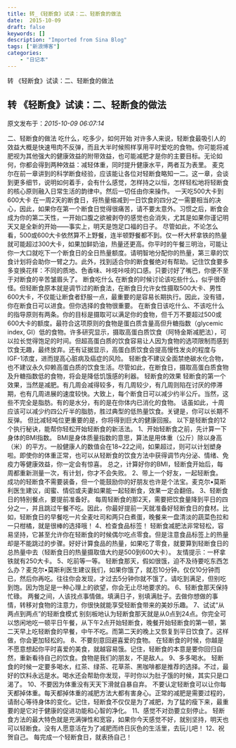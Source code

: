 ```yaml
---
title: 转_《轻断食》试读：二、轻断食的做法
date:  2015-10-09
draft: false
keywords: []
description: "Imported from Sina Blog"
tags: ["新浪博客"]
categories: 
    - "日记本"
---
```

转 《轻断食》试读：二、轻断食的做法
## 转 《轻断食》试读：二、轻断食的做法

 原文发布于：*2015-10-09 06:07:14*

二、轻断食的做法 吃什么，吃多少，如何开始
对许多人来说，轻断食最吸引人的效益大概是快速甩肉不反弹，而且大半时候照样享用平时爱吃的食物。你可能将减肥视为其他强大的健康效益的附带效益，也可能减肥才是你的主要目标。无论如何，你都会得到两种效益：减轻体重，同时提升健康水平，两者互为表里。
麦克尔在前一章讲到的科学断食经验，应该能让各位对轻断食略知一二。这一章，会谈到更多细节，说明如何着手，会有什么感觉，怎样持之以恒，怎样轻松地将轻断食的核心原则融入日常生活的韵律中。然后一切任由你来操作。
一天吃500大卡到600大卡
在一周2天的断食日，将热量缩减到一日饮食的四分之一需要相当的决心，因此，如果你在第一个断食日觉得很痛苦，请不要太意外。习惯之后，断食会成为你的第二天性，一开始口腹之欲被剥夺的感觉也会消失，尤其是如果你谨记明天又是全新的开始——事实上，明天是饱足口福的日子。
尽管如此，不论怎么看，500或600大卡依然算不上野餐，连半顿野餐都不到。仅一杯大杯拿铁的热量就可能超过300大卡，如果加鲜奶油，热量还更高。你平时的午餐三明治，可能让你一大口就吃下一个断食日的全日热量额度。请明智地分配你的热量，第三章的饮食计划将会助你一臂之力。此外，找到适合你的断食餐绝对有帮助。记住饮食要多多变换花样：不同的质地、色香味、咔吱咔吱的口感。只要讨好了嘴巴，你便不至于对断食的辛苦皱眉头了。
断食吃什么
在断食的时候讨论该吃些什么，似乎很奇怪。但轻断食原本就是调节过的断食法，在断食日允许女性摄取500大卡、男性600大卡，不仅能让断食者舒服一点，最重要的是容易长期执行。因此，没有错，你在断食日可以进食。但你选择的食物很重要。
在断食日该吃什么、不该吃什么的指导原则有两条。你的目标是摄取可以满足你的食物，但千万不要超过500或600大卡的额度。最符合这项原则的食物是蛋白质含量高但升糖指数（glycemic
index,
GI）低的食物。许多研究显示，摄取高蛋白质饮食（阿特金斯减肥法），可以拉长觉得饱足的时间。但超高蛋白质的饮食容易让人因为食物的选项限制而感到饮食无趣，最终放弃。还有证据显示，高蛋白质饮食会提高慢性发炎的程度与IGF-1浓度，进而提高心脏病及癌症的风险。
轻断食不建议全面禁绝碳水化合物，也不建议永久仰赖高蛋白质的饮食生活。尽管如此，在断食日，摄取高蛋白质食物及升糖指数低的食物，将会是降低饥饿感的利器。
轻断食的效果
轻断食的第一个效果，当然是减肥。有几周会减得较多，有几周较少，有几周则陷在讨厌的停滞期，也有几周进展的速度较快。大致上，每个断食日可以减少约半公斤。当然，这些不完全是脂肪。有的是水分，有的是在你体内已消化的食物。
话虽如此，十周应该可以减少约四公斤半的脂肪，胜过典型的低热量饮食。关键是，你可以长期不反弹。
但比减轻吨位更重要的是，你将得到巨大的健康回报。 以下是轻断食的12个执行秘诀，能帮你轻松开始轻断食的新活法。
1、开始轻断食之前，先计算一下身体的BMI指数。
BMI是身体质量指数的意思，算法是用体重（公斤）除以身高（米）的平方。一般健康人的数值会在18~22之间，如果超过，则可以计划塑身啦。即使你的体重正常，也可以从轻断食的饮食方法中获得调节内分泌、情绪、免疫力等健康效益，你一定会有惊喜。
总之，计算好你的BMI，轻断食开始后，每周都重新测量一次，有计划，你才不会失败。 2、带上一个好友，一起轻断食。
成功的轻断食不需要装备，但一个能鼓励你的好朋友也许是个法宝。麦克尔&bull;莫斯利医生建议，闺蜜、情侣或夫妻如果能一起轻断食，效果一定会翻倍。
3、轻断食日的特别餐点，要提前准备好。
每周轻断食的那2天，需要把饮食量降到平日的四分之一，并且跳过午餐不吃。因此，你最好提前一天就准备好轻断食日的食材。比如，轻断食日的早餐吃一片全麦吐司和两只白煮蛋，晚餐来一盘清淡的蔬菜色拉和一只柑橘，就是很棒的选择哦！
4、检查食品标签！
轻断食减肥法非常轻松，容易坚持，它甚至允许你在轻断食的时候偶尔吃点零食。但是注意食品标签上的热量却是不能跳过的步骤。好好计算食品的热量，如果吃了零食，就要算到轻断食日的总热量中去（轻断食日的热量摄取值大约是500到600大卡）。
友情提示：一杯拿铁就有250大卡。 5、吃前等一等。
轻断食那天，假如很饿，迫不及待要吃东西怎么办？麦克尔&bull;莫斯利医生建议我们，如果你饿了，就忍10分钟。仅仅10分钟而已，然后你再吃。往往你会发现，才过去5分钟你就不饿了。请吃到满足，但别吃到饱。因为饱足是一种心理上的欲望，你会无止尽地要求的。
6、轻断食那天保持忙碌。
两餐之间，人该找点事情做。填满日子，别填满肚子。去做你想做的事情，转移对食物的注意力，你很快就能享受轻断食带来的美妙乐趣。
7、试试“从两点到两点”的轻断食模式
别刻板地认为轻断食那天就是从0点到24点。你完全可以悠闲地吃一顿平日午餐，从下午2点开始轻断食，晚餐开始轻断食的第一顿，第二天早上吃轻断食的早餐，中午不吃。而第二天的晚上又恢复到平日饮食了。这样做，你会更加轻松的。
8、不要刻意回避喜爱的食物。
在轻断食的时候，你越是不愿意想起你平时喜爱的美食，就越容易饿。记住，轻断食的本意是要你回归自然，重新看待自己的饮食。食物是我们的朋友，不是敌人。
9、多多喝水。
轻断食的时候一定要多喝水，红茶、绿茶、花草茶、黑咖啡都是推荐的选择。不过，最好的饮料永远是水。喝水还会帮助你发现，平时你以为肚子饿的时候，其实只是口渴了。
10、不要因为体重没有天天下滑就自暴自弃。
不要认定轻断食可以让你每天都掉体重。每天都掉体重的减肥方法大都有害身心。正常的减肥是需要过程的，请耐心等待身体的变化。记住，轻断食不仅仅是为了减肥，为了猛的瘦下来，最重要的是它对于健康的促进功能和心智的净化。
11、感觉不对劲要立刻停止。
轻断食方法的最大特色就是充满弹性和宽容，如果你今天感觉不好，就别坚持，明天也可以轻断食。没有人愿意活在为了减肥而终日灰色的生活里，去玩儿吧！
12、祝贺自己。 每完成一个轻断食日，就表扬自己！


